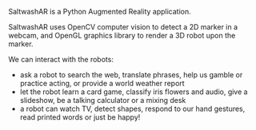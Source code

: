 SaltwashAR is a Python Augmented Reality application.

SaltwashAR uses OpenCV computer vision to detect a 2D marker in a webcam, and OpenGL graphics library to render a 3D robot upon the marker.

We can interact with the robots:
- ask a robot to search the web, translate phrases, help us gamble or practice acting, or provide a world weather report 
- let the robot learn a card game, classify iris flowers and audio, give a slideshow, be a talking calculator or a mixing desk
- a robot can watch TV, detect shapes, respond to our hand gestures, read printed words or just be happy!
